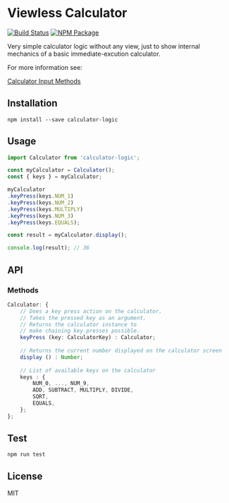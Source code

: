 # Viewless Calculator

[![Build Status](https://travis-ci.org/M-Nasab/Viewless-Calculator.svg?branch=master)](https://travis-ci.org/M-Nasab/Viewless-Calculator)
[![NPM Package](https://img.shields.io/npm/v/calculator-logic)](https://www.npmjs.com/package/calculator-logic)

Very simple calculator logic without any view, just to show internal mechanics of a basic immediate-excution calculator.

For more information see:

[Calculator Input Methods](https://en.wikipedia.org/wiki/Calculator_input_methods)

## Installation

```
npm install --save calculator-logic
```

## Usage

```javascript
import Calculator from 'calculator-logic';

const myCalculator = Calculator();
const { keys } = myCalculator;

myCalculator
.keyPress(keys.NUM_1)
.keyPress(keys.NUM_2)
.keyPress(keys.MULTIPLY)
.keyPress(keys.NUM_3)
.keyPress(keys.EQUALS);

const result = myCalculator.display();

console.log(result); // 36

```

## API

### Methods

```typescript
Calculator: {
    // Does a key press action on the calculator.
    // Takes the pressed key as an argument.
    // Returns the calculator instance to
    // make chaining key presses possible.
    keyPress (key: CalculatorKey) : Calculator;
    
    // Returns the current number displayed on the calculator screen
    display () : Number;
    
    // List of available keys on the calculator
    keys : {
        NUM_0, ..., NUM_9,
        ADD, SUBTRACT, MULTIPLY, DIVIDE,
        SQRT,
        EQUALS,
    };
};
```

## Test

```
npm run test
```

## License

MIT